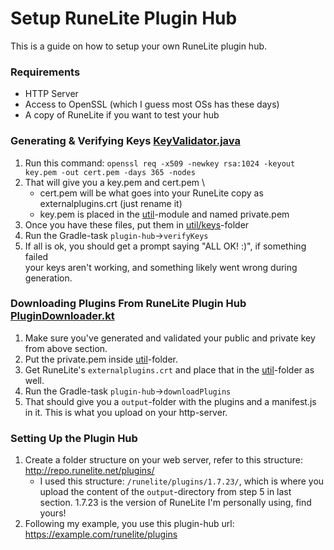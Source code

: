 # Setup RuneLite Plugin Hub
This is a guide on how to setup your own RuneLite plugin hub.

### Requirements
- HTTP Server
- Access to OpenSSL (which I guess most OSs has these days)
- A copy of RuneLite if you want to test your hub

### Generating & Verifying Keys [KeyValidator.java](/util/src/main/java/org/rsmod/util/runelite/plugindownloader/KeyValidator.java)
1. Run this command: `openssl req -x509 -newkey rsa:1024 -keyout key.pem -out cert.pem -days 365 -nodes`
2. That will give you a key.pem and cert.pem \
    - cert.pem will be what goes into your RuneLite copy as externalplugins.crt (just rename it)
    - key.pem is placed in the [util](/util)-module and named private.pem
3. Once you have these files, put them in [util/keys](/util/keys)-folder
4. Run the Gradle-task `plugin-hub`->`verifyKeys`
5. If all is ok, you should get a prompt saying "ALL OK! :)", if something failed \
    your keys aren't working, and something likely went wrong during generation.

### Downloading Plugins From RuneLite Plugin Hub [PluginDownloader.kt](/util/src/main/kotlin/org/rsmod/util/runelite/plugindownloader/PluginDownloader.kt)
1. Make sure you've generated and validated your public and private key from above section.
2. Put the private.pem inside [util](/util)-folder.
3. Get RuneLite's `externalplugins.crt` and place that in the [util](/util)-folder as well.
4. Run the Gradle-task `plugin-hub`->`downloadPlugins`
5. That should give you a `output`-folder with the plugins and a manifest.js in it. This is what you upload on your http-server.

### Setting Up the Plugin Hub
1. Create a folder structure on your web server, refer to this structure: http://repo.runelite.net/plugins/
   - I used this structure: `/runelite/plugins/1.7.23/`, which is where you upload the content of the `output`-directory from step 5 in last section. 1.7.23 is the version of RuneLite I'm personally using, find yours!
2. Following my example, you use this plugin-hub url: https://example.com/runelite/plugins
